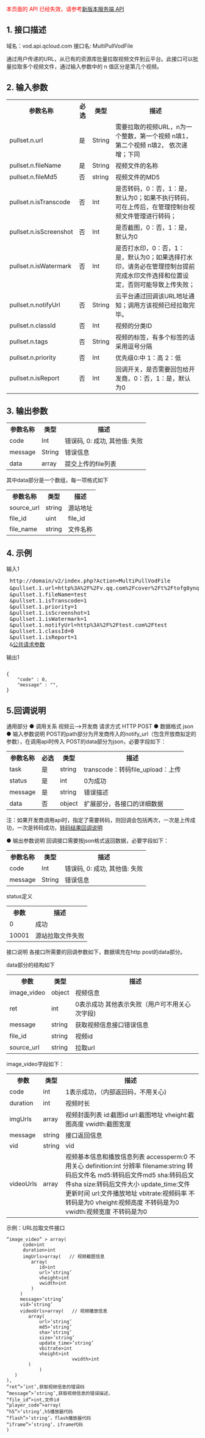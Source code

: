 <font color=RED>本页面的 API 已经失效，请参考</font>[新版本服务端 API](/document/product/266/7788)

## 1. 接口描述
 
域名：vod.api.qcloud.com
接口名: MultiPullVodFile

通过用户传递的URL，从已有的资源库批量拉取视频文件到云平台。此接口可以批量拉取多个视频文件，通过输入参数中的 n 值区分是第几个视频。

 

## 2. 输入参数
 
<table class="t"><tbody><tr>
<th><b>参数名称</b></th>
<th><b>必选</b></th>
<th><b>类型</b></th>
<th><b>描述</b></th>
<tr>
<td> pullset.n.url
<td> 是
<td> String
<td> 需要拉取的视频URL，n为一个整数，第一个视频 n填1， 第二个视频 n填2， 依次递增；下同
<tr>
<td> pullset.n.fileName
<td> 是
<td> String
<td> 视频文件的名称
<tr>
<td> pullset.n.fileMd5
<td> 否
<td> string
<td> 视频文件的MD5
<tr>
<td> pullset.n.isTranscode
<td> 否
<td> Int
<td> 是否转码，0：否，1：是，默认为0；如果不执行转码，可在上传后，在管理控制台视频文件管理进行转码；
<tr>
<td> pullset.n.isScreenshot
<td> 否
<td> Int
<td> 是否截图，0：否，1：是，默认为0
<tr>
<td> pullset.n.isWatermark
<td> 否
<td> Int
<td> 是否打水印，0：否，1：是，默认为0；如果选择打水印，请务必在管理控制台提前完成水印文件选择和位置设定，否则可能导致上传失败；
<tr>
<td> pullset.n.notifyUrl
<td> 否
<td> String
<td> 云平台通过回调该URL地址通知；调用方该视频已经拉取完毕。
<tr>
<td> pullset.n.classId
<td> 否
<td> Int
<td> 视频的分类ID
<tr>
<td> pullset.n.tags
<td> 否
<td> String
<td> 视频的标签，有多个标签的话采用逗号分隔
<tr>
<td> pullset.n.priority
<td> 否
<td> Int
<td> 优先级0:中 1：高 2：低
<tr>
<td> pullset.n.isReport
<td> 否
<td> Int
<td> 回调开关，是否需要回包给开发商，0：否，1：是，默认为0
</tbody></table>

 

## 3. 输出参数
 
<table class="t"><tbody><tr>
<th><b>参数名称</b></th>
<th><b>类型</b></th>
<th><b>描述</b></th>
<tr>
<td> code
<td> Int
<td> 错误码, 0: 成功, 其他值: 失败
<tr>
<td> message
<td> String
<td> 错误信息
<tr>
<td> data
<td> array
<td> 提交上传的file列表
</tbody></table>

其中data部分是一个数组，每一项格式如下
<table class="t"><tbody><tr>
<th><b>参数名称</b></th>
<th><b>类型</b></th>
<th><b>描述</b></th>
<tr>
<td> source_url
<td> string
<td> 源站地址
<tr>
<td> file_id
<td> uint
<td> file_id
<tr>
<td> file_name
<td> string
<td> 文件名称
</tbody></table>

 

## 4. 示例
 
输入1
<pre>
 http://domain/v2/index.php?Action=MultiPullVodFile
 &pullset.1.url=http%3A%2F%2Fv.qq.com%2Fcover%2Ft%2Ftofg0ynqvcjac58.mp4 //url必须指向可下载的视频地址
 &pullset.1.fileName=test
 &pullset.1.isTranscode=1
 &pullset.1.priority=1
 &pullset.1.isScreenshot=1
 &pullset.1.isWatermark=1
 &pullset.1.notifyUrl=http%3A%2F%2Ftest.com%2Ftest
 &pullset.1.classId=0
 &pullset.1.isReport=1
 &<a href="http://tcecqpoc.fsphere.cn/doc/api/229/6976">公共请求参数</a>
</pre>

输出1
```

{
    "code" : 0,
    "message" : "",
}

```

## 5.回调说明
通用部分
● 调用关系
	视频云——>开发商
	请求方式
	HTTP POST
● 数据格式
	json
● 输入参数说明
	POST的path部分为开发商传入的notify_url（包含开放商拟定的参数），在调用api时传入
	POST的data部分为json，必要字段如下：
 
<table class="t"><tbody><tr>
<th><b>参数名称</b></th>
<th><b>必选</b></th>
<th><b>类型</b></th>
<th><b>描述</b></th>
<tr>
<td> task
<td> 是
<td> string
<td> transcode：转码file_upload：上传
<tr>
<td> status
<td> 是
<td> int
<td> 0为成功
<tr>
<td> message
<td> 是
<td> string
<td>错误描述
<tr>
<td> data
<td> 否
<td> object
<td>扩展部分，各接口的详细数据
</tbody></table>

注：如果开发商调用api时，指定了需要转码，则回调会包括两次，一次是上传成功，一次是转码成功，[转码结果回调说明](http://tcecqpoc.fsphere.cn/wiki/v2/MultipartUploadVodFile#8..E8.AE.BE.E7.BD.AE.E8.BD.AC.E7.A0.81.E5.9B.9E.E8.B0.83)

● 输出参数说明
回调接口需要按json格式返回数据，必要字段如下：
<table class="t"><tbody><tr>
<th><b>参数名称</b></th>
<th><b>类型</b></th>
<th><b>描述</b></th>
<tr>
<td> code
<td> Int
<td> 错误码, 0: 成功, 其他值: 失败
<tr>
<td> message
<td> String
<td> 错误信息
</tbody></table>


status定义
<table class="t"><tbody><tr>
<th><b>参数</b></th>
<th><b>描述</b></th>
<tr>
<td> 0 
<td> 成功
<tr>
<td> 10001
<td> 源站拉取文件失败
</tbody></table>


接口说明
各接口所需要的回调参数如下，数据填充在http post的data部分。

data部分的结构如下
<table class="t"><tbody><tr>
<th><b>参数</b></th>
<th><b>类型</b></th>
<th><b>描述</b></th>
<tr>
<td>image_video
<td>object
<td>视频信息
<tr>
<td> ret
<td> int
<td> 0表示成功 其他表示失败（用户可不用关心次字段)
<tr>
<td> message
<td> string
<td> 获取视频信息接口错误信息
<tr>
<td> file_id
<td> string
<td> 视频id
<tr>
<td> source_url
<td> string
<td> 拉取url
</tbody></table>

image_video字段如下：
<table class="t"><tbody><tr>
<th><b>参数</b></th>
<th><b>类型</b></th>
<th><b>描述</b></th>
<tr>
<td>code
<td>int
<td>1表示成功，（内部返回码，不用关心)
<tr>
<td> duration
<td> int
<td> 视频时长
<tr>
<td> imgUrls
<td> array
<td> 视频封面列表
id:截图id
url:截图地址
vheight:截图高度
vwidth:截图宽度
<tr>
<td> message
<td> string
<td> 接口返回信息
<tr>
<td> vid
<td> string
<td> vid
<tr>
<td> videoUrls
<td> array
<td> 视频基本信息和播放信息列表
accessperm:0 不用关心
definition:int 分辨率
filename:string 转码后文件名
md5:转码后文件md5
sha:转码后文件sha
size:转码后文件大小
update_time:文件更新时间
url:文件播放地址
vbitrate:视频码率   不转码是为0
vheight:视频高度   不转码是为0
vwidth:视频宽度    不转码是为0
</tbody></table>

示例：URL拉取文件接口
```
“image_video” > array(
      code>int
      duration>int
      imgUrls>array(   // 视频截图信息
         array(
            id>int
            url>’string’
            vheight>int
            vwidth>int
         )
     )
     message>’string’
     vid>’string’
     videoUrls>array(   // 视频播放信息
        array(
            url>’string’
            md5>’string’
            sha>’string’
            size>’string’
            update_time>’string’
            vbitrate>int
            vheight>int
						vwidth>int
        )
			)
   )
),
“ret”>’int’,获取视频信息的错误码
“message”>’string’,获取视频信息的错误描述，
“file_id”>int,文件id
“player_code”>array(
“h5”>’string’,h5播放器代码
“flash”>’string’，flash播放器代码
“iframe”>’string’，iframe代码
)

```

